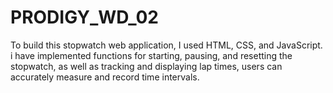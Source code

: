 # PRODIGY_WD_02
To build this stopwatch web application, I used HTML, CSS, and JavaScript.  i have implemented functions for starting, pausing, and resetting the stopwatch, as well as tracking and displaying lap times, users can accurately measure and record time intervals. 

